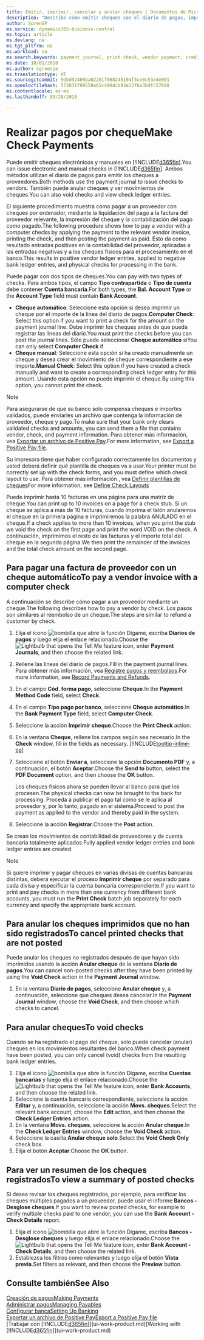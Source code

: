```yaml
---
title: Emitir, imprimir, cancelar y anular cheques | Documentos de Microsoft
description: "Describe cómo emitir cheques con el diario de pagos, imprimir cheques y anular o ver movimientos de cheques en Business Central."
author: SorenGP
ms.service: dynamics365-business-central
ms.topic: article
ms.devlang: na
ms.tgt_pltfrm: na
ms.workload: na
ms.search.keywords: payment journal, print check, vendor payment, creditor, debt, balance due, AP
ms.date: 10/01/2018
ms.author: sgroespe
ms.translationtype: HT
ms.sourcegitcommit: 9dbd92409ba02281f008246194f3ce0c53e4e001
ms.openlocfilehash: 572831f99559a65c490dcb93e13fba3bdfc57688
ms.contentlocale: es-mx
ms.lasthandoff: 09/28/2018

---
```

# <a name="make-check-payments"></a><span data-ttu-id="24859-103">Realizar pagos por cheque</span><span class="sxs-lookup"><span data-stu-id="24859-103">Make Check Payments</span></span>
<span data-ttu-id="24859-104">Puede emitir cheques electrónicos y manuales en [!INCLUDE[d365fin](includes/d365fin_md.md)].</span><span class="sxs-lookup"><span data-stu-id="24859-104">You can issue electronic and manual checks in [!INCLUDE[d365fin](includes/d365fin_md.md)].</span></span> <span data-ttu-id="24859-105">Ambos métodos utilizan el diario de pagos para emitir los cheques a proveedores.</span><span class="sxs-lookup"><span data-stu-id="24859-105">Both methods use the payment journal to issue checks to vendors.</span></span> <span data-ttu-id="24859-106">También puede anular cheques y ver movimientos de cheques.</span><span class="sxs-lookup"><span data-stu-id="24859-106">You can also void checks and view check ledger entries.</span></span>

<span data-ttu-id="24859-107">El siguiente procedimiento muestra cómo pagar a un proveedor con cheques por ordenador, mediante la liquidación del pago a la factura del proveedor relevante, la impresión del cheque y la contabilización del pago como pagado.</span><span class="sxs-lookup"><span data-stu-id="24859-107">The following procedure shows how to pay a vendor with a computer checks by applying the payment to the relevant vendor invoice, printing the check, and then posting the payment as paid.</span></span> <span data-ttu-id="24859-108">Esto da como resultado entradas positivas en la contabilidad del proveedor, aplicadas a las entradas negativas y a los cheques físicos para el procesamiento en el banco.</span><span class="sxs-lookup"><span data-stu-id="24859-108">This results in positive vendor ledger entries, applied to negative bank ledger entries, and physical checks for processing in the bank.</span></span>

<span data-ttu-id="24859-109">Puede pagar con dos tipos de cheques.</span><span class="sxs-lookup"><span data-stu-id="24859-109">You can pay with two types of checks.</span></span> <span data-ttu-id="24859-110">Para ambos tipos, el campo **Tipo contrapartida** o **Tipo de cuenta** debe contener **Cuenta bancaria**.</span><span class="sxs-lookup"><span data-stu-id="24859-110">For both types, the **Bal. Account Type** or the **Account Type** field must contain **Bank Account**.</span></span>

- <span data-ttu-id="24859-111">**Cheque automático**: Seleccione esta opción si desea imprimir un cheque por el importe de la línea del diario de pagos.</span><span class="sxs-lookup"><span data-stu-id="24859-111">**Computer Check**: Select this option if you want to print a check for the amount on the payment journal line.</span></span> <span data-ttu-id="24859-112">Debe imprimir los cheques antes de que pueda registrar las líneas del diario.</span><span class="sxs-lookup"><span data-stu-id="24859-112">You must print the checks before you can post the journal lines.</span></span> <span data-ttu-id="24859-113">Sólo puede seleccionar **Cheque automático** si</span><span class="sxs-lookup"><span data-stu-id="24859-113">You can only select **Computer Check** if</span></span>
- <span data-ttu-id="24859-114">**Cheque manual**: Seleccione esta opción si ha creado manualmente un cheque y desea crear el movimiento de cheque correspondiente a ese importe.</span><span class="sxs-lookup"><span data-stu-id="24859-114">**Manual Check**: Select this option if you have created a check manually and want to create a corresponding check ledger entry for this amount.</span></span> <span data-ttu-id="24859-115">Usando esta opción no puede imprimir el cheque.</span><span class="sxs-lookup"><span data-stu-id="24859-115">By using this option, you cannot print the check.</span></span>

> [!NOTE]  
> <span data-ttu-id="24859-116">Para asegurarse de que su banco solo compensa cheques e importes validados, puede enviarles un archivo que contenga la información de proveedor, cheque y pago.</span><span class="sxs-lookup"><span data-stu-id="24859-116">To make sure that your bank only clears validated checks and amounts, you can send them a file that contains vendor, check, and payment information.</span></span> <span data-ttu-id="24859-117">Para obtener más información, vea [Exportar un archivo de Positive Pay](finance-how-positive-pay.md).</span><span class="sxs-lookup"><span data-stu-id="24859-117">For more information, see [Export a Positive Pay file](finance-how-positive-pay.md).</span></span>

<span data-ttu-id="24859-118">Su impresora tiene que haber configurado correctamente los documentos y usted deberá definir qué plantilla de cheques va a usar.</span><span class="sxs-lookup"><span data-stu-id="24859-118">Your printer must be correctly set up with the check forms, and you must define which check layout to use.</span></span> <span data-ttu-id="24859-119">Para obtener más información , vea [Definir plantillas de cheques](finance-how-define-check-layouts.md)</span><span class="sxs-lookup"><span data-stu-id="24859-119">For more information, see [Define Check Layouts](finance-how-define-check-layouts.md)</span></span>

<span data-ttu-id="24859-120">Puede imprimir hasta 10 facturas en una página para una matriz de cheque.</span><span class="sxs-lookup"><span data-stu-id="24859-120">You can print up to 10 invoices on a page for a check stub.</span></span> <span data-ttu-id="24859-121">Si un cheque se aplica a más de 10 facturas, cuando imprima el talón anularemos el cheque en la primera página e imprimiremos la palabra ANULADO en el cheque.</span><span class="sxs-lookup"><span data-stu-id="24859-121">If a check applies to more than 10 invoices, when you print the stub we void the check on the first page and print the word VOID on the check.</span></span> <span data-ttu-id="24859-122">A continuación, imprimimos el resto de las facturas y el importe total del cheque en la segunda página.</span><span class="sxs-lookup"><span data-stu-id="24859-122">We then print the remainder of the invoices and the total check amount on the second page.</span></span> 

## <a name="to-pay-a-vendor-invoice-with-a-computer-check"></a><span data-ttu-id="24859-123">Para pagar una factura de proveedor con un cheque automático</span><span class="sxs-lookup"><span data-stu-id="24859-123">To pay a vendor invoice with a computer check</span></span>
<span data-ttu-id="24859-124">A continuación se describe cómo pagar a un proveedor mediante un cheque.</span><span class="sxs-lookup"><span data-stu-id="24859-124">The following describes how to pay a vendor by check.</span></span> <span data-ttu-id="24859-125">Los pasos son similares al reembolso de un cheque.</span><span class="sxs-lookup"><span data-stu-id="24859-125">The steps are similar to refund a customer by check.</span></span>

1. <span data-ttu-id="24859-126">Elija el icono ![bombilla que abre la función Dígame](media/ui-search/search_small.png "Dígame que desea hacer"), escriba **Diarios de pagos** y luego elija el enlace relacionado.</span><span class="sxs-lookup"><span data-stu-id="24859-126">Choose the ![Lightbulb that opens the Tell Me feature](media/ui-search/search_small.png "Tell me what you want to do") icon, enter **Payment Journals**, and then choose the related link.</span></span>
2. <span data-ttu-id="24859-127">Rellene las líneas del diario de pagos.</span><span class="sxs-lookup"><span data-stu-id="24859-127">Fill in the payment journal lines.</span></span> <span data-ttu-id="24859-128">Para obtener más información, vea [Registre pagos y reembolsos](payables-how-post-payments-refunds.md).</span><span class="sxs-lookup"><span data-stu-id="24859-128">For more information, see [Record Payments and Refunds](payables-how-post-payments-refunds.md).</span></span>
3. <span data-ttu-id="24859-129">En el campo **Cód. forma pago**, seleccione **Cheque**.</span><span class="sxs-lookup"><span data-stu-id="24859-129">In the **Payment Method Code** field, select **Check**.</span></span>
4. <span data-ttu-id="24859-130">En el campo **Tipo pago por banco**, seleccione **Cheque automático**.</span><span class="sxs-lookup"><span data-stu-id="24859-130">In the **Bank Payment Type** field, select **Computer Check**.</span></span>
5. <span data-ttu-id="24859-131">Seleccione la acción **Imprimir cheque**.</span><span class="sxs-lookup"><span data-stu-id="24859-131">Choose the **Print Check** action.</span></span>
6. <span data-ttu-id="24859-132">En la ventana **Cheque**, rellene los campos según sea necesario.</span><span class="sxs-lookup"><span data-stu-id="24859-132">In the **Check** window, fill in the fields as necessary.</span></span> [!INCLUDE[tooltip-inline-tip](includes/tooltip-inline-tip_md.md)]
7. <span data-ttu-id="24859-133">Seleccione el botón **Enviar a**, seleccione la opción **Documento PDF** y, a continuación, el botón **Aceptar**.</span><span class="sxs-lookup"><span data-stu-id="24859-133">Choose the **Send to** button, select the **PDF Document** option, and then choose the **OK** button.</span></span>

    <span data-ttu-id="24859-134">Los cheques físicos ahora se pueden llevar al banco para que los procesen.</span><span class="sxs-lookup"><span data-stu-id="24859-134">The physical checks can now be brought to the bank for processing.</span></span> <span data-ttu-id="24859-135">Proceda a publicar el pago tal como se le aplica al proveedor y, por lo tanto, pagado en el sistema.</span><span class="sxs-lookup"><span data-stu-id="24859-135">Proceed to post the payment as applied to the vendor and thereby paid in the system.</span></span>
8. <span data-ttu-id="24859-136">Seleccione la acción **Registrar**.</span><span class="sxs-lookup"><span data-stu-id="24859-136">Choose the **Post** action.</span></span>

<span data-ttu-id="24859-137">Se crean los movimientos de contabilidad de proveedores y de cuenta bancaria totalmente aplicados.</span><span class="sxs-lookup"><span data-stu-id="24859-137">Fully applied vendor ledger entries and bank ledger entries are created.</span></span>

> [!NOTE]  
> <span data-ttu-id="24859-138">Si quiere imprimir y pagar cheques en varias divisas de cuentas bancarias distintas, deberá ejecutar el proceso **Imprimir cheque** por separado para cada divisa y especificar la cuenta bancaria correspondiente.</span><span class="sxs-lookup"><span data-stu-id="24859-138">If you want to print and pay checks in more than one currency from different bank accounts, you must run the **Print Check** batch job separately for each currency and specify the appropriate bank account.</span></span>

## <a name="to-cancel-printed-checks-that-are-not-posted"></a><span data-ttu-id="24859-139">Para anular los cheques imprimidos que no han sido registrados</span><span class="sxs-lookup"><span data-stu-id="24859-139">To cancel printed checks that are not posted</span></span>
<span data-ttu-id="24859-140">Puede anular los cheques no registrados después de que hayan sido imprimidos usando la acción **Anular cheque** de la ventana **Diario de pagos**.</span><span class="sxs-lookup"><span data-stu-id="24859-140">You can cancel non-posted checks after they have been printed by using the **Void Check** action in the **Payment Journal** window.</span></span>

1. <span data-ttu-id="24859-141">En la ventana **Diario de pagos**, seleccione **Anular cheque** y, a continuación, seleccione que cheques desea cancelar.</span><span class="sxs-lookup"><span data-stu-id="24859-141">In the **Payment Journal** window, choose the **Void Check**, and then choose which checks to cancel.</span></span>

## <a name="to-void-checks"></a><span data-ttu-id="24859-142">Para anular cheques</span><span class="sxs-lookup"><span data-stu-id="24859-142">To void checks</span></span>
<span data-ttu-id="24859-143">Cuando se ha registrado el pago del cheque, solo puede cancelar (anular) cheques en los movimientos resultantes del banco.</span><span class="sxs-lookup"><span data-stu-id="24859-143">When check payment have been posted, you can only cancel (void) checks from the resulting bank ledger entries.</span></span>

1. <span data-ttu-id="24859-144">Elija el icono ![bombilla que abre la función Dígame](media/ui-search/search_small.png "Dígame que desea hacer"), escriba **Cuentas bancarias** y luego elija el enlace relacionado.</span><span class="sxs-lookup"><span data-stu-id="24859-144">Choose the ![Lightbulb that opens the Tell Me feature](media/ui-search/search_small.png "Tell me what you want to do") icon, enter **Bank Accounts**, and then choose the related link.</span></span>
2. <span data-ttu-id="24859-145">Seleccione la cuenta bancaria correspondiente, seleccione la acción **Editar** y, a continuación, seleccione la acción **Movs. cheques**.</span><span class="sxs-lookup"><span data-stu-id="24859-145">Select the relevant bank account, choose the **Edit** action, and then choose the **Check Ledger Entries** action.</span></span>
3. <span data-ttu-id="24859-146">En la ventana **Movs. cheques**, seleccione la acción **Anular cheque**.</span><span class="sxs-lookup"><span data-stu-id="24859-146">In the **Check Ledger Entries** window, choose the **Void Check** action.</span></span>
4. <span data-ttu-id="24859-147">Seleccione la casilla **Anular cheque solo**.</span><span class="sxs-lookup"><span data-stu-id="24859-147">Select the **Void Check Only** check box.</span></span>
5. <span data-ttu-id="24859-148">Elija el botón **Aceptar**.</span><span class="sxs-lookup"><span data-stu-id="24859-148">Choose the **OK** button.</span></span>

## <a name="to-view-a-summary-of-posted-checks"></a><span data-ttu-id="24859-149">Para ver un resumen de los cheques registrados</span><span class="sxs-lookup"><span data-stu-id="24859-149">To view a summary of posted checks</span></span>
<span data-ttu-id="24859-150">Si desea revisar los cheques registrados, por ejemplo, para verificar los cheques múltiples pagados a un proveedor, puede usar el informe **Bancos - Desglose cheques**.</span><span class="sxs-lookup"><span data-stu-id="24859-150">If you want to review posted checks, for example to verify multiple checks paid to one vendor, you can use the **Bank Account - Check Details** report.</span></span>
1. <span data-ttu-id="24859-151">Elija el icono ![bombilla que abre la función Dígame](media/ui-search/search_small.png "Dígame que desea hacer"), escriba **Bancos - Desglose cheques** y luego elija el enlace relacionado.</span><span class="sxs-lookup"><span data-stu-id="24859-151">Choose the ![Lightbulb that opens the Tell Me feature](media/ui-search/search_small.png "Tell me what you want to do") icon, enter **Bank Account - Check Details**, and then choose the related link.</span></span>
2. <span data-ttu-id="24859-152">Establezca los filtros como relevantes y luego elija el botón **Vista previa**.</span><span class="sxs-lookup"><span data-stu-id="24859-152">Set filters as relevant, and then choose the **Preview** button.</span></span>

## <a name="see-also"></a><span data-ttu-id="24859-153">Consulte también</span><span class="sxs-lookup"><span data-stu-id="24859-153">See Also</span></span>
[<span data-ttu-id="24859-154">Creación de pagos</span><span class="sxs-lookup"><span data-stu-id="24859-154">Making Payments</span></span>](payables-make-payments.md)  
[<span data-ttu-id="24859-155">Administrar pagos</span><span class="sxs-lookup"><span data-stu-id="24859-155">Managing Payables</span></span>](payables-manage-payables.md)  
[<span data-ttu-id="24859-156">Configurar banca</span><span class="sxs-lookup"><span data-stu-id="24859-156">Setting Up Banking</span></span>](bank-setup-banking.md)  
[<span data-ttu-id="24859-157">Exportar un archivo de Positive Pay</span><span class="sxs-lookup"><span data-stu-id="24859-157">Export a Positive Pay file</span></span>](finance-how-positive-pay.md)  
<span data-ttu-id="24859-158">[Trabajar con [!INCLUDE[d365fin](includes/d365fin_md.md)]](ui-work-product.md)</span><span class="sxs-lookup"><span data-stu-id="24859-158">[Working with [!INCLUDE[d365fin](includes/d365fin_md.md)]](ui-work-product.md)</span></span>  

